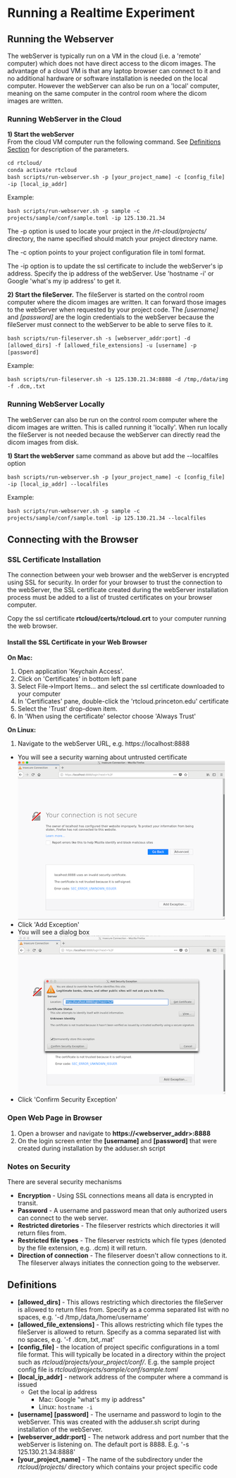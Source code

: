 # Running a Realtime Experiment

## Running the Webserver
The webServer is typically run on a VM in the cloud (i.e. a 'remote' computer) which does not have direct access to the dicom images. The advantage of a cloud VM is that any laptop browser can connect to it and no additional hardware or software installation is needed on the local computer. However the webServer can also be run on a 'local' computer, meaning on the same computer in the control room where the dicom images are written.


### Running WebServer in the Cloud
**1) Start the webServer**<br>
From the cloud VM computer run the following command. See [Definitions Section](#Definitions) for description of the parameters.

    cd rtcloud/
    conda activate rtcloud
    bash scripts/run-webserver.sh -p [your_project_name] -c [config_file] -ip [local_ip_addr]

Example:

    bash scripts/run-webserver.sh -p sample -c projects/sample/conf/sample.toml -ip 125.130.21.34

The -p option is used to locate your project in the */rt-cloud/projects/* directory, the name specified should match your project directory name.

The -c option points to your project configuration file in toml format.

The -ip option is to update the ssl certificate to include the webServer's ip address. Specify the ip address of the webServer. Use 'hostname -i' or Google 'what's my ip address' to get it.

**2) Start the fileServer.** The fileServer is started on the control room computer where the dicom images are written. It can forward those images to the webServer when requested by your project code. The *[username]* and *[password]* are the login credentials to the webServer because the fileServer must connect to the webServer to be able to serve files to it.

    bash scripts/run-fileserver.sh -s [webserver_addr:port] -d [allowed_dirs] -f [allowed_file_extensions] -u [username] -p [password]

Example:

    bash scripts/run-fileserver.sh -s 125.130.21.34:8888 -d /tmp,/data/img -f .dcm,.txt

### Running WebServer Locally
The webServer can also be run on the control room computer where the dicom images are written. This is called running it 'locally'. When run locally the fileServer is not needed because the webServer can directly read the dicom images from disk.

**1) Start the webServer** same command as above but add the --localfiles option

    bash scripts/run-webserver.sh -p [your_project_name] -c [config_file] -ip [local_ip_addr] --localfiles
Example:

    bash scripts/run-webserver.sh -p sample -c projects/sample/conf/sample.toml -ip 125.130.21.34 --localfiles




## Connecting with the Browser
### SSL Certificate Installation
The connection between your web browser and the webServer is encrypted using SSL for security. In order for your browser to trust the connection to the webServer, the SSL certificate created during the webServer installation process must be added to a list of trusted certificates on your browser computer.

Copy the ssl certificate **rtcloud/certs/rtcloud.crt** to your computer running the web browser.

#### Install the SSL Certificate in your Web Browser
**On Mac:**
1. Open application 'Keychain Access'.
2. Click on 'Certificates' in bottom left pane
3. Select File->Import Items... and select the ssl certificate downloaded to your computer
4. In 'Certificates' pane, double-click the 'rtcloud.princeton.edu' certificate
5. Select the 'Trust' drop-down item.
6. In 'When using the certificate' selector choose 'Always Trust'

**On Linux:**
1. Navigate to the webServer URL, e.g. https://localhost:8888
- You will see a security warning about untrusted certificate
![](Firefox-certificate-error.png)
- Click 'Add Exception'
- You will see a dialog box<br>
![](Firefox-certificate-add-exception.png)
- Click 'Confirm Security Exception'

### Open Web Page in Browser
1. Open a browser and navigate to **https://<webserver_addr>:8888**
2. On the login screen enter the **[username]** and **[password]** that were created during installation by the adduser.sh script

### Notes on Security
There are several security mechanisms
- **Encryption** - Using SSL connections means all data is encrypted in transit.
- **Password** - A username and password mean that only authorized users can connect to the web server.
- **Restricted diretories** - The fileserver restricts which directories it will return files from.
- **Restricted file types** - The fileserver restricts which file types (denoted by the file extension, e.g. .dcm) it will return.
- **Direction of connection** - The fileserver doesn't allow connections to it. The fileserver always initiates the connection going to the webserver.

## Definitions
- **[allowed_dirs]** - This allows restricting which directories the fileServer is allowed to return files from. Specify as a comma separated list with no spaces, e.g. '-d /tmp,/data,/home/username'
- **[allowed_file_extensions]** - This allows restricting which file types the fileServer is allowed to return. Specify as a comma separated list with no spaces, e.g. '-f .dcm,.txt,.mat'
- **[config_file]** - the location of project specific configurations in a toml file format. This will typically be located in a directory within the project such as *rtcloud/projects/your_project/conf/*. E.g. the sample project config file is *rtcloud/projects/sample/conf/sample.toml*
- **[local_ip_addr]** - network address of the computer where a command is issued
    - Get the local ip address
        - Mac: Google "what's my ip address"
        - Linux: <code>hostname -i</code>
- **[username] [password]** - The username and password to login to the webServer. This was created with the adduser.sh script during installation of the webServer.
- **[webserver_addr:port]** - The network address and port number that the webServer is listening on. The default port is 8888. E.g. '-s 125.130.21.34:8888'
- **[your_project_name]** - The name of the subdirectory under the *rtcloud/projects/* directory which contains your project specific code
